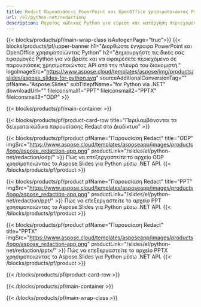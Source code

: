 ```yaml
---
title: Redact Παρουσιάσεις PowerPoint και OpenOffice χρησιμοποιώντας Python
url: /el/python-net/redaction/
description: Πηγαίος κώδικας Python για εύρεση και κατάργηση περιεχομένου σε παρουσιάσεις PowerPoint και OpenOffice™
---
```


{{< blocks/products/pf/main-wrap-class isAutogenPage="true">}}
{{< blocks/products/pf/upper-banner h1="Διορθώστε έγγραφα PowerPoint και OpenOffice χρησιμοποιώντας Python" h2="Δημιουργήστε τις δικές σας εφαρμογές Python για να βρείτε και να αφαιρέσετε περιεχόμενο σε παρουσιάσεις χρησιμοποιώντας API από την πλευρά του διακομιστή." logoImageSrc="https://www.aspose.cloud/templates/aspose/img/products/slides/aspose_slides-for-python.svg" sourceAdditionalConversionTag="" pfName="Aspose.Slides" subTitlepfName="for Python via .NET" downloadUrl="" fileiconsmall1="PPT" fileiconsmall2="PPTX" fileiconsmall3="ODP" >}}

{{< blocks/products/pf/main-container >}}

{{< blocks/products/pf/product-card-row title="Περιλαμβάνονται τα δείγματα κώδικα παρουσίασης Redact στο Διαδίκτυο" >}}

{{< blocks/products/pf/product pfName="Παρουσίαση Redact" title="ODP" imgSrc="https://www.aspose.cloud/templates/asposeapp/images/products/logo/aspose_redaction-app.png" productLink="/slides/el/python-net/redaction/odp/" >}}
Πώς να επεξεργαστείτε το αρχείο ODP χρησιμοποιώντας το Aspose.Slides για Python μέσω .NET API.
{{< /blocks/products/pf/product >}}

{{< blocks/products/pf/product pfName="Παρουσίαση Redact" title="PPT" imgSrc="https://www.aspose.cloud/templates/asposeapp/images/products/logo/aspose_redaction-app.png" productLink="/slides/el/python-net/redaction/ppt/" >}}
Πώς να επεξεργαστείτε το αρχείο PPT χρησιμοποιώντας το Aspose.Slides για Python μέσω .NET API.
{{< /blocks/products/pf/product >}}

{{< blocks/products/pf/product pfName="Παρουσίαση Redact" title="PPTX" imgSrc="https://www.aspose.cloud/templates/asposeapp/images/products/logo/aspose_redaction-app.png" productLink="/slides/el/python-net/redaction/pptx/" >}}
Πώς να επεξεργαστείτε το αρχείο PPTX χρησιμοποιώντας το Aspose.Slides για Python μέσω .NET API.
{{< /blocks/products/pf/product >}}



{{< /blocks/products/pf/product-card-row >}}

{{< /blocks/products/pf/main-container >}}
    
{{< /blocks/products/pf/main-wrap-class >}}